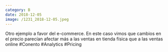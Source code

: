 ```yaml
--- 
category: B 
date: 2018-12-05 
image: /1231_2018-12-05.jpeg 
--- 
```


Otro ejemplo a favor del e-commerce. En este caso vimos que cambios en el precio parecían afectar más a las ventas en tienda física que a las ventas online #Conento #Analytics #Pricing